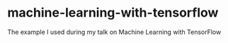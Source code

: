 # machine-learning-with-tensorflow
The example I used during my talk on Machine Learning with TensorFlow
